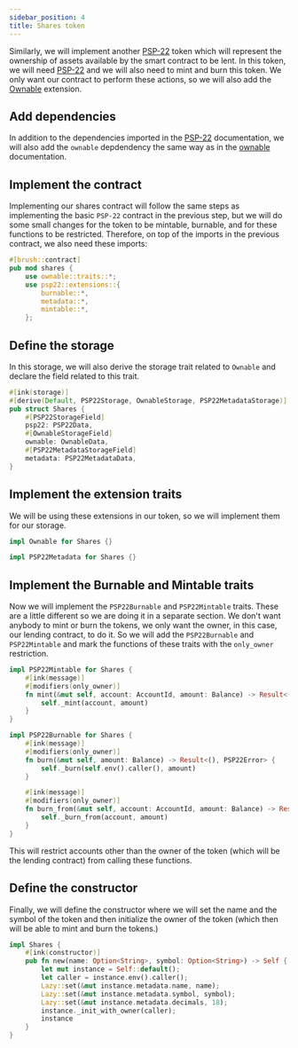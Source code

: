 ```yaml
---
sidebar_position: 4
title: Shares token
---
```


Similarly, we will implement another [PSP-22](/smart-contracts/PSP22/psp22) token which will represent the ownership of assets available by the smart contract to be lent. In this token, we will need [PSP-22](/smart-contracts/PSP22/examples/metadata) and we will also need to mint and burn this token. We only want our contract to perform these actions, so we will also add the [Ownable](/smart-contracts/ownable) extension.

## Add dependencies

In addition to the dependencies imported in the [PSP-22](/smart-contracts/PSP22/psp22) documentation, we will also add the `ownable` depdendency the same way as in the [ownable](/smart-contracts/ownable) documentation.

## Implement the contract

Implementing our shares contract will follow the same steps as implementing the basic `PSP-22` contract in the previous step, but we will do some small changes for the token to be mintable, burnable, and for these functions to be restricted. Therefore, on top of the imports in the previous contract, we also need these imports:

```rust
#[brush::contract]
pub mod shares {
    use ownable::traits::*;
    use psp22::extensions::{
        burnable::*,
        metadata::*,
        mintable::*,
    };
```

## Define the storage

In this storage, we will also derive the storage trait related to `Ownable` and declare the field related to this trait.

```rust
#[ink(storage)]
#[derive(Default, PSP22Storage, OwnableStorage, PSP22MetadataStorage)]
pub struct Shares {
    #[PSP22StorageField]
    psp22: PSP22Data,
    #[OwnableStorageField]
    ownable: OwnableData,
    #[PSP22MetadataStorageField]
    metadata: PSP22MetadataData,
}
```

## Implement the extension traits

We will be using these extensions in our token, so we will implement them for our storage.

```rust
impl Ownable for Shares {}

impl PSP22Metadata for Shares {}
```

## Implement the Burnable and Mintable traits

Now we will implement the `PSP22Burnable` and `PSP22Mintable` traits. These are a little different so we are doing it in a separate section. We don't want anybody to mint or burn the tokens, we only want the owner, in this case, our lending contract, to do it. So we will add the `PSP22Burnable` and `PSP22Mintable` and mark the functions of these traits with the `only_owner` restriction.

```rust
impl PSP22Mintable for Shares {
    #[ink(message)]
    #[modifiers(only_owner)]
    fn mint(&mut self, account: AccountId, amount: Balance) -> Result<(), PSP22Error> {
        self._mint(account, amount)
    }
}

impl PSP22Burnable for Shares {
    #[ink(message)]
    #[modifiers(only_owner)]
    fn burn(&mut self, amount: Balance) -> Result<(), PSP22Error> {
        self._burn(self.env().caller(), amount)
    }

    #[ink(message)]
    #[modifiers(only_owner)]
    fn burn_from(&mut self, account: AccountId, amount: Balance) -> Result<(), PSP22Error> {
        self._burn_from(account, amount)
    }
}
```

This will restrict accounts other than the owner of the token (which will be the lending contract) from calling these functions.

## Define the constructor

Finally, we will define the constructor where we will set the name and the symbol of the token and then initialize the owner of the token (which then will be able to mint and burn the tokens.)

```rust
impl Shares {
    #[ink(constructor)]
    pub fn new(name: Option<String>, symbol: Option<String>) -> Self {
        let mut instance = Self::default();
        let caller = instance.env().caller();
        Lazy::set(&mut instance.metadata.name, name);
        Lazy::set(&mut instance.metadata.symbol, symbol);
        Lazy::set(&mut instance.metadata.decimals, 18);
        instance._init_with_owner(caller);
        instance
    }
}
```